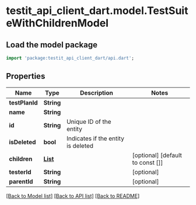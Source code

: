 # testit_api_client_dart.model.TestSuiteWithChildrenModel

## Load the model package
```dart
import 'package:testit_api_client_dart/api.dart';
```

## Properties
Name | Type | Description | Notes
------------ | ------------- | ------------- | -------------
**testPlanId** | **String** |  | 
**name** | **String** |  | 
**id** | **String** | Unique ID of the entity | 
**isDeleted** | **bool** | Indicates if the entity is deleted | 
**children** | [**List<TestSuiteWithChildrenModel>**](TestSuiteWithChildrenModel.md) |  | [optional] [default to const []]
**testerId** | **String** |  | [optional] 
**parentId** | **String** |  | [optional] 

[[Back to Model list]](../README.md#documentation-for-models) [[Back to API list]](../README.md#documentation-for-api-endpoints) [[Back to README]](../README.md)



